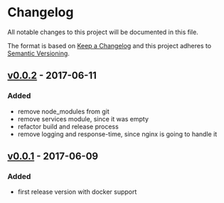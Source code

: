 # Changelog
All notable changes to this project will be documented in this file.

The format is based on [Keep a Changelog](http://keepachangelog.com/)
and this project adheres to [Semantic Versioning](http://semver.org/).

## [v0.0.2] - 2017-06-11
### Added
- remove node_modules from git
- remove services module, since it was empty
- refactor build and release process
- remove logging and response-time, since nginx is going to handle it

## [v0.0.1] - 2017-06-09
### Added
- first release version with docker support

[v0.0.2]: https://github.com/cookie-cage/resume-subscription-api/tags/v0.0.2
[v0.0.1]: https://github.com/cookie-cage/resume-subscription-api/tags/v0.0.1
